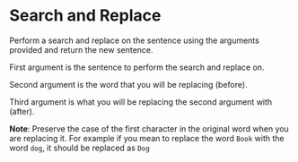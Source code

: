 # Search and Replace
Perform a search and replace on the sentence using the arguments provided and return the new sentence.

First argument is the sentence to perform the search and replace on.

Second argument is the word that you will be replacing (before).

Third argument is what you will be replacing the second argument with (after).

**Note**: Preserve the case of the first character in the original word when you are replacing it. For example if you mean to replace the word ```Book``` with the word ```dog```, it should be replaced as ```Dog```
